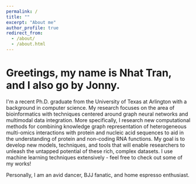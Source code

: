 ```yaml
---
permalink: /
title: ""
excerpt: "About me"
author_profile: true
redirect_from: 
  - /about/
  - /about.html
---
```


# Greetings, my name is Nhat Tran, and I also go by Jonny.

I'm a recent Ph.D. graduate from the University of Texas at Arlington with a background in computer science. 
My research focuses on the area of bioinformatics with techniques centered around graph neural networks and multimodal data integration. 
More specifically, I research new computational methods for combining knowledge graph representation of heterogeneous multi-omics interactions with protein and nucleic acid sequences to aid in the understanding of protein and non-coding RNA functions. 
My goal is to develop new models, techniques, and tools that will enable researchers to unleash the untapped potential of these rich, complex datasets. 
I use machine learning techniques extensively - feel free to check out some of my works!

Personally, I am an avid dancer, BJJ fanatic, and home espresso enthusiast.
